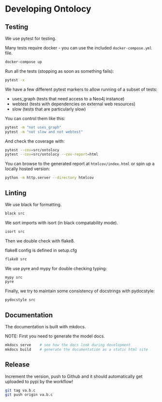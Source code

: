 # Developing Ontolocy

## Testing

We use pytest for testing.

Many tests require docker - you can use the included `docker-compose.yml` file.

```bash
docker-compose up
```

Run all the tests (stopping as soon as something fails):

```bash
pytest -x
```

We have a few different pytest markers to allow running of a subset of tests:

* uses_graph (tests that need access to a Neo4j instance)
* webtest (tests with dependencies on external web resources)
* slow (tests that are particularly slow)

You can control them like this:

```bash
pytest -m "not uses_graph"
pytest -m "not slow and not webtest"
```

And check the coverage with:

```bash
pytest --cov=src/ontolocy
pytest --cov=src/ontolocy --cov-report=html
```

You can browse to the generated report at `htmlcov/index.html` or spin up a locally hosted version:

```bash
python -m http.server --directory htmlcov
```

## Linting

We use black for formatting.

```bash
black src
```

We sort imports with isort (in black compatability mode).

```bash
isort src
```

Then we double check with flake8.

flake8 config is defined in setup.cfg

```bash
flake8 src
```

We use pyre and mypy for double checking typing:

```bash
mypy src
pyre
```

Finally, we try to maintain some consistency of docstrings with pydocstyle:

```bash
pydocstyle src
```

## Documentation

The documentation is built with mkdocs.

NOTE: First you need to generate the model docs.

```bash
mkdocs serve    # see how the docs look during development
mkdocs build    # generate the documentation as a static html site
```

## Release

Increment the version, push to Github and it should automatically get uploaded to pypi by the workflow!

```bash
git tag va.b.c
git push origin va.b.c
```
